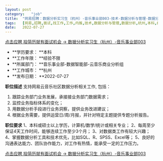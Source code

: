 ```yaml
---
layout:	post
category:	"job"
title:	"网易招聘：数据分析实习生（杭州）-音乐事业部003-技术-数据分析与管理-数据分析-杭州本科经验不限"
tags:	[网易,招聘,面试,找工作,工作,内推,技术,数据分析与管理,数据分析,杭州,本科,经验不限]
date:	2022-07-27
---
```


[点击应聘 投简历就有面试机会 -> 数据分析实习生（杭州）-音乐事业部003](http://mobile.bole.netease.com/bole/boleDetail?id=35901&employeeId=346f03c3cda5f04c&key=all)



- **学历要求： **本科
- **工作年限： **经验不限
- **所属部门： **音乐事业部-数据智能部-云音乐商业分析组
- **工作城市： **杭州
- **发布日期： **2022-07-27



**职位描述**
支持网易云音乐社区数据分析相关工作, 包括：
1. 跟踪业务部门业务发展，承接接业务部门数据需求；
2. 监控业务指标体系的变化；
3. 用数据分析手段进行业务洞察，提供业务改进建议；
4. 根据业务需要，提供运营日/周/月报，并针对特定主题提供专题分析报告。



**职位要求**
1、本科或硕士以上学历，计算机/数学/统计或相关专业；
2、每周至少保证4天工作时间，能够连续工作至少3个月；
3、对数据类工作有较大兴趣；
4、掌握数据分析工具和技术优先，比如SQL、R、SPSS、Excel等；
5、良好的沟通表达能力、团队协作能力，对工作有热情，能承受一定的工作压力。



[点击应聘 投简历就有面试机会 -> 数据分析实习生（杭州）-音乐事业部003](http://mobile.bole.netease.com/bole/boleDetail?id=35901&employeeId=346f03c3cda5f04c&key=all)